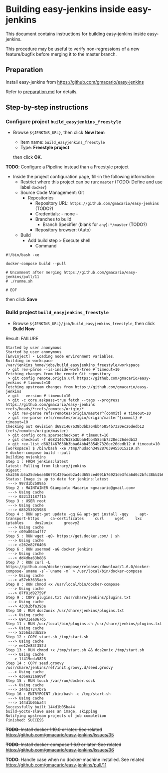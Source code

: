 # Building easy-jenkins inside easy-jenkins

This document contains instructions for building easy-jenkins inside easy-jenkins.

This procedure may be useful to verify non-regressions of a new feature/bugfix before merging it to the master branch.

## Preparation

Install easy-jenkins from https://github.com/gmacario/easy-jenkins

Refer to [preparation.md](https://github.com/gmacario/easy-jenkins/blob/master/docs/preparation.md) for details.

## Step-by-step instructions

### Configure project `build_easyjenkins_freestyle`

* Browse `${JENKINS_URL}`, then click **New Item**
  - Item name: `build_easyjenkins_freestyle`
  - Type: **Freestyle project**

  then click **OK**.
  
**TODO**: Configure a Pipeline instead than a Freestyle project
  
* Inside the project configuration page, fill-in the following information:
  - Restrict where this project can be run: `master` (TODO: Define and use label `docker`)
  - Source Code Management: Git
    - Repositories
      - Repository URL: `https://github.com/gmacario/easy-jenkins` (TODO?)
      - Credentials: - none -
      - Branches to build
        - Branch Specifier (blank for `any`): `*/master` (TODO?)
      - Repository browser: (Auto)
  - Build
    - Add build step > Execute shell
      - Command

```
#!/bin/bash -xe

docker-compose build --pull

# Uncomment after merging https://github.com/gmacario/easy-jenkins/pull/11
# ./runme.sh

# EOF
```
  
  then click **Save**

### Build project `build_easyjenkins_freestyle`

<!-- (2016-02-07 13:55 CET) -->

* Browse `${JENKINS_URL}/job/build_easyjenkins_freestyle`, then click **Build Now**

Result: FAILURE

```
Started by user anonymous
Started by user anonymous
[EnvInject] - Loading node environment variables.
Building in workspace /var/jenkins_home/jobs/build_easyjenkins_freestyle/workspace
 > git rev-parse --is-inside-work-tree # timeout=10
Fetching changes from the remote Git repository
 > git config remote.origin.url https://github.com/gmacario/easy-jenkins # timeout=10
Fetching upstream changes from https://github.com/gmacario/easy-jenkins
 > git --version # timeout=10
 > git -c core.askpass=true fetch --tags --progress https://github.com/gmacario/easy-jenkins +refs/heads/*:refs/remotes/origin/*
 > git rev-parse refs/remotes/origin/master^{commit} # timeout=10
 > git rev-parse refs/remotes/origin/origin/master^{commit} # timeout=10
Checking out Revision d6821467638b3bba64bb45854b7320ec26dedb12 (refs/remotes/origin/master)
 > git config core.sparsecheckout # timeout=10
 > git checkout -f d6821467638b3bba64bb45854b7320ec26dedb12
 > git rev-list d6821467638b3bba64bb45854b7320ec26dedb12 # timeout=10
[workspace] $ /bin/bash -xe /tmp/hudson349287039455015219.sh
+ docker-compose build --pull
Building myjenkins
Step 1 : FROM jenkins:latest
latest: Pulling from library/jenkins
Digest: sha256:b5a25debea686791429aceb2a4cd655ced091b76921de3fda6d0c2bfc38bb2b6
Status: Image is up to date for jenkins:latest
 ---> 997d1b2b89a5
Step 2 : MAINTAINER Gianpaolo Macario <gmacario@gmail.com>
 ---> Using cache
 ---> 032131187f15
Step 3 : USER root
 ---> Using cache
 ---> 685253925988
Step 4 : RUN apt-get update -qq && apt-get install -qqy     apt-transport-https     ca-certificates     curl     wget     lxc     iptables     dos2unix     groovy2
 ---> Using cache
 ---> c09a804a4ff7
Step 5 : RUN wget -qO- https://get.docker.com/ | sh
 ---> Using cache
 ---> c262e82f6406
Step 6 : RUN usermod -aG docker jenkins
 ---> Using cache
 ---> dd4dba63b886
Step 7 : RUN curl -L https://github.com/docker/compose/releases/download/1.6.0/docker-compose-`uname -s`-`uname -m` > /usr/local/bin/docker-compose
 ---> Using cache
 ---> a57eb3635acb
Step 8 : RUN chmod +x /usr/local/bin/docker-compose
 ---> Using cache
 ---> 87f81d92759f
Step 9 : COPY plugins.txt /usr/share/jenkins/plugins.txt
 ---> Using cache
 ---> 433b2bfa393e
Step 10 : RUN dos2unix /usr/share/jenkins/plugins.txt
 ---> Using cache
 ---> 69431ea067d5
Step 11 : RUN /usr/local/bin/plugins.sh /usr/share/jenkins/plugins.txt
 ---> Using cache
 ---> 5356da3db52e
Step 12 : COPY start.sh /tmp/start.sh
 ---> Using cache
 ---> ee12e83f352d
Step 13 : RUN chmod +x /tmp/start.sh && dos2unix /tmp/start.sh
 ---> Using cache
 ---> 1f419eda5828
Step 14 : COPY seed.groovy /usr/share/jenkins/ref/init.groovy.d/seed.groovy
 ---> Using cache
 ---> e36ea21aa09f
Step 15 : RUN touch /var/run/docker.sock
 ---> Using cache
 ---> 344b37247b7a
Step 16 : ENTRYPOINT /bin/bash -c /tmp/start.sh
 ---> Using cache
 ---> 144d1b05ba44
Successfully built 144d1b05ba44
build-yocto-slave uses an image, skipping
Notifying upstream projects of job completion
Finished: SUCCESS
```

~~**TODO**: Install docker 1.10.0 or later. See related https://github.com/gmacario/easy-jenkins/issues/35~~

~~**TODO**: Install docker-compose 1.6.0 or later. See related https://github.com/gmacario/easy-jenkins/issues/36~~

**TODO**: Handle case when no docker-machine installed. See related https://github.com/gmacario/easy-jenkins/pull/11

<!-- EOF -->

